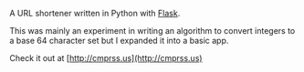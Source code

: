 A URL shortener written in Python with [Flask](flask.pocoo.org/).

This was mainly an experiment in writing an algorithm to convert integers to a base 64 character set but I expanded it into a basic app.

Check it out at [http://cmprss.us](http://cmprss.us)